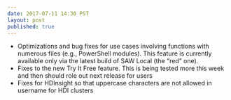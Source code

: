 ```yaml
--- 
date: 2017-07-11 14:30 PST
layout: post
published: true
---
```


-	Optimizations and bug fixes for use cases involving functions with numerous files (e.g., PowerShell modules). This feature is currently available only via the latest build of SAW Local (the “red” one).
- Fixes to the new Try It Free feature.  This is being tested more this week and then should role out next release for users 
- Fixes for HDInsight so that uppercase characters are not allowed in username for HDI clusters

<!--more-->

